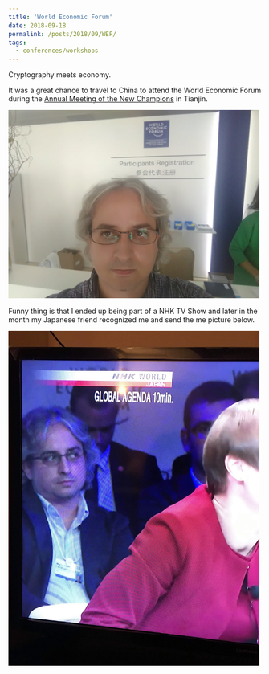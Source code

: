 ```yaml
---
title: 'World Economic Forum'
date: 2018-09-18
permalink: /posts/2018/09/WEF/
tags:
  - conferences/workshops
---
```


 Cryptography meets economy.
 
 It was a great chance to travel to China to attend the World Economic Forum during the [Annual Meeting of the New Champions](https://www.weforum.org/events/annual-meeting-of-the-new-champions) in Tianjin.

<img src="/images/posts/2018-09-18/WEF-1.jpeg" width=500>
 
 Funny thing is that I ended up being part of a NHK TV Show and later in the month my Japanese friend recognized me and send the me picture below.



<img src="/images/posts/2018-09-18/WEF-2.jpeg" width=500>